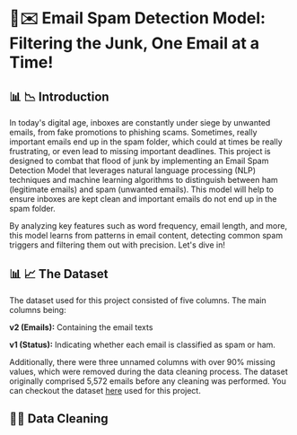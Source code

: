 # 🚀✉️ Email Spam Detection Model: Filtering the Junk, One Email at a Time!
## 📊 📉 Introduction
In today's digital age, inboxes are constantly under siege by unwanted emails, from fake promotions to phishing scams. Sometimes, really important emails end up in the spam folder, which could at times be really frustrating, or even lead to missing important deadlines. This project is designed to combat that flood of junk by implementing an Email Spam Detection Model that leverages natural language processing (NLP) techniques and machine learning algorithms to distinguish between ham (legitimate emails) and spam (unwanted emails). This model will help to ensure inboxes are kept clean and important emails do not end up in the spam folder. 

By analyzing key features such as word frequency, email length, and more, this model learns from patterns in email content, detecting common spam triggers and filtering them out with precision. Let's dive in!

## 📊 📈  The Dataset
The dataset used for this project consisted of five columns. The main columns being:

**v2 (Emails):** Containing the email texts

**v1 (Status):** Indicating whether each email is classified as spam or ham.

Additionally, there were three unnamed columns with over 90% missing values, which were removed during the data cleaning process. The dataset originally comprised 5,572 emails before any cleaning was performed. You can checkout the dataset [here](https://github.com/your-username/your-repo-name/blob/main/path-to-dataset.csv) used for this project.


## 🧹🧹 Data Cleaning
